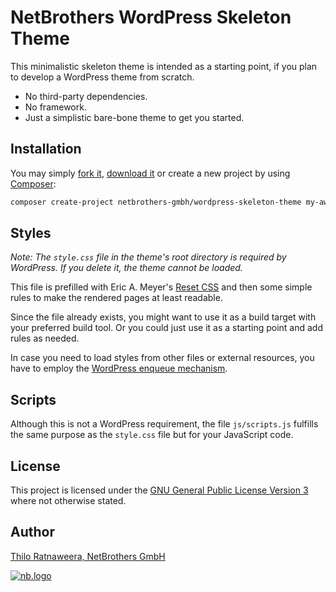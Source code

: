# NetBrothers WordPress Skeleton Theme

This minimalistic skeleton theme is intended as a starting point, if you plan to
develop a WordPress theme from scratch.

- No third-party dependencies.
- No framework.
- Just a simplistic bare-bone theme to get you started.

## Installation 

You may simply [fork it](https://github.com/netbrothers-gmbh/wordpress-skeleton-theme/fork),
[download it](https://github.com/netbrothers-gmbh/wordpress-skeleton-theme/releases)
or create a new project by using [Composer](https://getcomposer.org/):

```bash
composer create-project netbrothers-gmbh/wordpress-skeleton-theme my-awesome-theme
```

## Styles

*Note: The `style.css` file in the theme's root directory is required by WordPress. If
you delete it, the theme cannot be loaded.*

This file is prefilled with Eric A. Meyer's
[Reset CSS](https://meyerweb.com/eric/tools/css/reset/) and then some simple
rules to make the rendered pages at least readable.

Since the file already exists, you might want to use it as a build target with
your preferred build tool. Or you could just use it as a starting point and add
rules as needed.

In case you need to load styles from other files or external resources, you have
to employ the [WordPress enqueue mechanism](https://developer.wordpress.org/themes/basics/including-css-javascript/).

## Scripts

Although this is not a WordPress requirement, the file `js/scripts.js` fulfills
the same purpose as the `style.css` file but for your JavaScript code. 

## License

This project is licensed under the
[GNU General Public License Version 3](https://www.gnu.org/licenses/gpl-3.0.txt)
where not otherwise stated.

## Author

[Thilo Ratnaweera, NetBrothers GmbH](https://netbrothers.de)

[![nb.logo](https://netbrothers.de/wp-content/uploads/2020/12/netbrothers_logo.png)](https://netbrothers.de)
